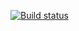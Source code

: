 [![Build status](https://ci.appveyor.com/api/projects/status/7a73thi47lqkri7p?svg=true)](https://ci.appveyor.com/project/MarinaOsmanova/ahj-code-hiu1q)
